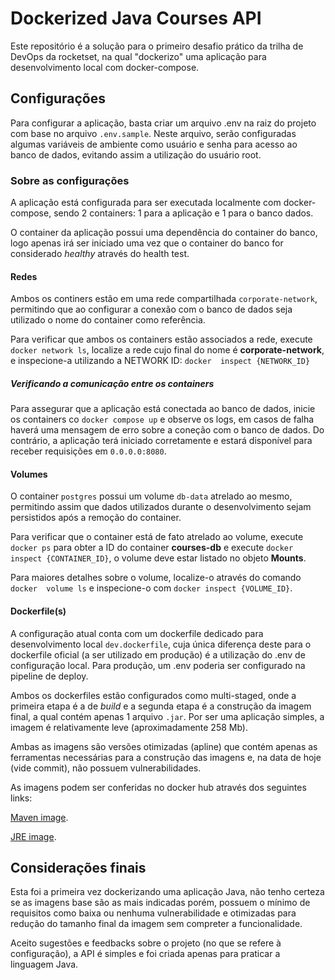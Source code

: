 # Dockerized Java Courses API

Este repositório é a solução para o primeiro desafio prático da trilha de 
DevOps da rocketset, na qual "dockerizo" uma aplicação para desenvolvimento local com docker-compose.

## Configurações

Para configurar a aplicação, basta criar um arquivo .env na raiz do projeto 
com base no arquivo `.env.sample`. Neste arquivo, serão configuradas algumas 
variáveis de ambiente como usuário e senha para acesso ao banco de dados, 
evitando assim a utilização do usuário root.

### Sobre as configurações

A aplicação está configurada para ser executada localmente com 
docker-compose, sendo 2 containers: 1 para a aplicação e 1 para o banco dados.

O container da aplicação possui uma dependência do container do banco, logo 
apenas irá ser iniciado uma vez que o container do banco for considerado 
_healthy_ através do health test.

#### Redes

Ambos os continers estão em uma rede compartilhada `corporate-network`, 
permitindo que ao configurar a conexão com o banco de dados seja utilizado o 
nome do container como referência.

Para verificar que ambos os containers estão associados a rede, execute 
`docker network ls`, localize a rede cujo final do nome é 
**corporate-network**, e inspecione-a utilizando a NETWORK ID: `docker 
inspect {NETWORK_ID}`

##### Verificando a comunicação entre os containers

Para assegurar que a aplicação está conectada ao banco de dados, inicie os 
containers co `docker compose up` e observe os logs, em casos de falha 
haverá uma mensagem de erro sobre a coneção com o banco de dados. Do 
contrário, a aplicação terá iniciado corretamente e estará disponível para 
receber requisições em `0.0.0.0:8080`.

#### Volumes

O container `postgres` possui um volume `db-data` atrelado ao mesmo, 
permitindo assim que dados utilizados durante o desenvolvimento sejam 
persistidos após a remoção do container.

Para verificar que o container está de fato atrelado ao volume, execute 
`docker ps` para obter a ID do container **courses-db** e execute `docker 
inspect {CONTAINER_ID}`, o volume deve estar listado no objeto **Mounts**.

Para maiores detalhes sobre o volume, localize-o através do comando `docker 
volume ls` e inspecione-o com `docker inspect {VOLUME_ID}`.

#### Dockerfile(s)

A configuração atual conta com um dockerfile dedicado para desenvolvimento 
local `dev.dockerfile`, cuja única diferença deste para o dockerfile oficial 
(a ser utilizado em produção) é a utilização do .env de configuração local. 
Para produção, um .env poderia ser configurado na pipeline de deploy.

Ambos os dockerfiles estão configurados como multi-staged, onde a primeira 
etapa é a de _build_ e a segunda etapa é a construção da imagem final, a 
qual contém apenas 1 arquivo `.jar`. Por ser uma aplicação simples, a imagem 
é relativamente leve (aproximadamente 258 Mb).

Ambas as imagens são versões otimizadas (apline) que contém apenas as 
ferramentas necessárias para a construção das imagens e, na data de hoje 
(vide commit), não possuem vulnerabilidades.

As imagens podem ser conferidas no docker hub através dos seguintes links:

[Maven image](https://hub.docker.com/layers/library/maven/3.9.9-eclipse-temurin-21-alpine/images/sha256-dcee7bb2ea4976ead9a95662700dc786e1528ee2215d1e7967724cd0fee4cacc?context=explore).

[JRE image](https://hub.docker.com/layers/library/eclipse-temurin/21.0.5_11-jre-alpine/images/sha256-008d50b2730a72e475bfdfe651149d68180dc2689b808afb8b0bc669b3262a59?context=explore).

## Considerações finais

Esta foi a primeira vez dockerizando uma aplicação Java, não tenho certeza 
se as imagens base são as mais indicadas porém, possuem o mínimo de 
requisitos como baixa ou nenhuma vulnerabilidade e otimizadas para redução 
do tamanho final da imagem sem compreter a funcionalidade.

Aceito sugestões e feedbacks sobre o projeto (no que se refere à 
configuração), a API é simples e foi criada apenas para praticar a linguagem 
Java.
